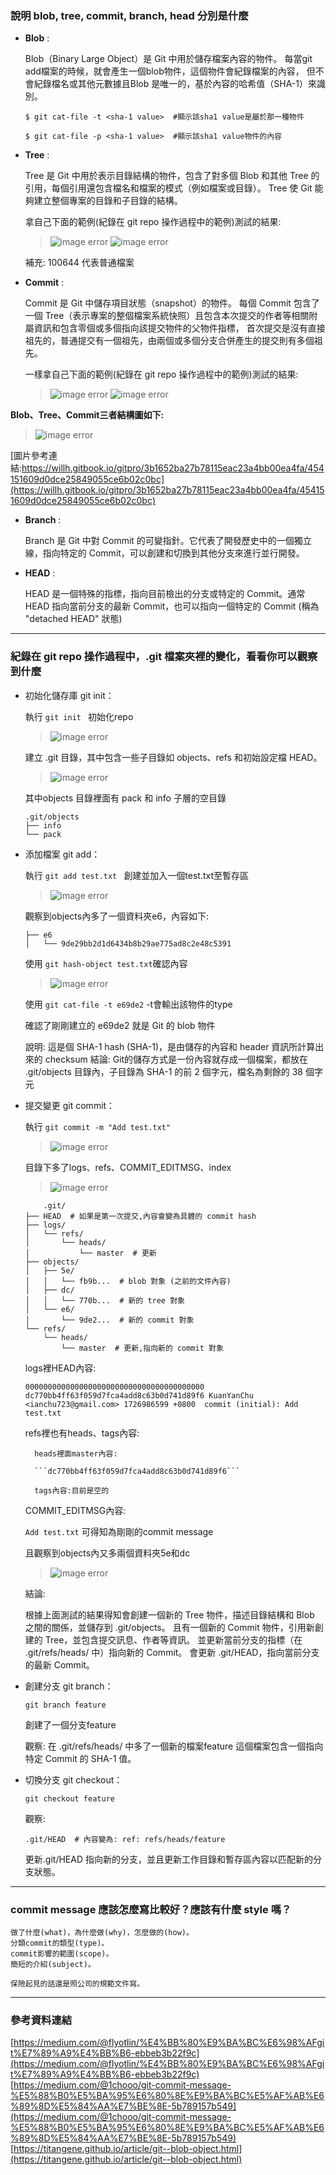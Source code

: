 ### 說明 blob, tree, commit, branch, head 分別是什麼
* **Blob** :

    Blob（Binary Large Object）是 Git 中用於儲存檔案內容的物件。
    每當git add檔案的時候，就會產生一個blob物件，這個物件會紀錄檔案的內容，
    但不會紀錄檔名或其他元數據且Blob 是唯一的，基於內容的哈希值（SHA-1）來識別。

    ``` $ git cat-file -t <sha-1 value>  #顯示該sha1 value是屬於那一種物件 ```

    ``` $ git cat-file -p <sha-1 value>  #顯示該sha1 value物件的內容 ```
    
* **Tree** : 

    Tree 是 Git 中用於表示目錄結構的物件，包含了對多個 Blob 和其他 Tree 的引用，每個引用還包含檔名和檔案的模式（例如檔案或目錄）。
    Tree 使 Git 能夠建立整個專案的目錄和子目錄的結構。

    拿自己下面的範例(紀錄在 git repo 操作過程中的範例)測試的結果:
    >![image error](https://github.com/yumyuu/git-practice/blob/main/image/hw1-git/8.png)
    >![image error](https://github.com/yumyuu/git-practice/blob/main/image/hw1-git/9.png)

    補充: 100644 代表普通檔案

* **Commit** : 

    Commit 是 Git 中儲存項目狀態（snapshot）的物件。
    每個 Commit 包含了一個 Tree（表示專案的整個檔案系統快照）且包含本次提交的作者等相關附屬資訊和包含零個或多個指向該提交物件的父物件指標，
    首次提交是沒有直接祖先的，普通提交有一個祖先，由兩個或多個分支合併產生的提交則有多個祖先。

    一樣拿自己下面的範例(紀錄在 git repo 操作過程中的範例)測試的結果:

    >![image error](https://github.com/yumyuu/git-practice/blob/main/image/hw1-git/10.png)
    >![image error](https://github.com/yumyuu/git-practice/blob/main/image/hw1-git/11.png)

**Blob、Tree、Commit三者結構圖如下:**

>![image error](https://willh.gitbook.io/~gitbook/image?url=http%3A%2F%2Fgit-scm.com%2Ffigures%2F18333fig0301-tn.png&width=400&dpr=3&quality=100&sign=7b91bda7&sv=1)

[圖片參考連結:https://willh.gitbook.io/gitpro/3b1652ba27b78115eac23a4bb00ea4fa/454151609d0dce25849055ce6b02c0bc](https://willh.gitbook.io/gitpro/3b1652ba27b78115eac23a4bb00ea4fa/454151609d0dce25849055ce6b02c0bc)

* **Branch** : 

    Branch 是 Git 中對 Commit 的可變指針。它代表了開發歷史中的一個獨立線，指向特定的 Commit，可以創建和切換到其他分支來進行並行開發。

* **HEAD** : 

    HEAD 是一個特殊的指標，指向目前檢出的分支或特定的 Commit。通常HEAD 指向當前分支的最新 Commit，也可以指向一個特定的 Commit (稱為 "detached HEAD" 狀態)

---

### 紀錄在 git repo 操作過程中，.git 檔案夾裡的變化，看看你可以觀察到什麼

* 初始化儲存庫 git init：

    執行 ```git init ``` 初始化repo

    >![image error](https://github.com/yumyuu/git-practice/blob/main/image/hw1-git/1.png)

    建立 .git 目錄，其中包含一些子目錄如 objects、refs 和初始設定檔 HEAD。
    >![image error](https://github.com/yumyuu/git-practice/blob/main/image/hw1-git/2.png)

    其中objects 目錄裡面有 pack 和 info 子層的空目錄
    ```
    .git/objects
    ├── info
    └── pack
    ```

* 添加檔案 git add：

    執行 ```git add test.txt ``` 創建並加入一個test.txt至暫存區

    >![image error](https://github.com/yumyuu/git-practice/blob/main/image/hw1-git/3.png)

    觀察到objects內多了一個資料夾e6，內容如下:
    
    ```.git/objects
    ├── e6
    │   └── 9de29bb2d1d6434b8b29ae775ad8c2e48c5391 
    ```
    使用 ```git hash-object test.txt```確認內容

    >![image error](https://github.com/yumyuu/git-practice/blob/main/image/hw1-git/4.png)

    使用 ```git cat-file -t e69de2``` -t會輸出該物件的type

    確認了剛剛建立的 e69de2 就是 Git 的 blob 物件

    說明: 這是個 SHA-1 hash (SHA-1)，是由儲存的內容和 header 資訊所計算出來的 checksum
    結論: Git的儲存方式是一份內容就存成一個檔案，都放在 .git/objects 目錄內，子目錄為 SHA-1 的前 2 個字元，檔名為剩餘的 38 個字元

* 提交變更 git commit：

    執行 ```git commit -m "Add test.txt" ```

    >![image error](https://github.com/yumyuu/git-practice/blob/main/image/hw1-git/5.png)

    目錄下多了logs、refs、COMMIT_EDITMSG、index

    >![image error](https://github.com/yumyuu/git-practice/blob/main/image/hw1-git/7.png)
    ```
        .git/
    ├── HEAD  # 如果是第一次提交,內容會變為具體的 commit hash
    ├── logs/
    │   └── refs/
    │       └── heads/
    │           └── master  # 更新
    ├── objects/
    │   ├── 5e/
    │   │   └── fb9b...  # blob 對象 (之前的文件內容)
    │   ├── dc/
    │   │   └── 770b...  # 新的 tree 對象
    │   └── e6/
    │       └── 9de2...  # 新的 commit 對象
    └── refs/
        └── heads/
            └── master  # 更新,指向新的 commit 對象
    ```
    logs裡HEAD內容:

    ```0000000000000000000000000000000000000000 dc770bb4ff63f059d7fca4add8c63b0d741d89f6 KuanYanChu <ianchu723@gmail.com> 1726986599 +0800	commit (initial): Add test.txt```

    refs裡也有heads、tags內容:

        heads裡面master內容:

        ```dc770bb4ff63f059d7fca4add8c63b0d741d89f6```

        tags內容:目前是空的

    COMMIT_EDITMSG內容:

    ```Add test.txt``` 可得知為剛剛的commit message

    且觀察到objects內又多兩個資料夾5e和dc

    >![image error](https://github.com/yumyuu/git-practice/blob/main/image/hw1-git/6.png)

    結論:

    根據上面測試的結果得知會創建一個新的 Tree 物件，描述目錄結構和 Blob 之間的關係，並儲存到 .git/objects。
    且有一個新的 Commit 物件，引用新創建的 Tree，並包含提交訊息、作者等資訊。
    並更新當前分支的指標（在 .git/refs/heads/ 中）指向新的 Commit。
    會更新 .git/HEAD，指向當前分支的最新 Commit。

* 創建分支 git branch：

    ```git branch feature```

    創建了一個分支feature

    觀察:
    在 .git/refs/heads/ 中多了一個新的檔案feature
    這個檔案包含一個指向特定 Commit 的 SHA-1 值。

* 切換分支 git checkout：

    ```git checkout feature```

    觀察:

    ```.git/HEAD  # 內容變為: ref: refs/heads/feature```

    更新.git/HEAD 指向新的分支，並且更新工作目錄和暫存區內容以匹配新的分支狀態。

---

### commit message 應該怎麼寫比較好？應該有什麼 style 嗎？

    做了什麼(what)，為什麼做(why)，怎麼做的(how)。
    分類commit的類型(type)。
    commit影響的範圍(scope)。
    簡短的介紹(subject)。

    保險起見的話還是照公司的規範文件寫。

---

### 參考資料連結
[https://medium.com/@flyotlin/%E4%BB%80%E9%BA%BC%E6%98%AFgit%E7%89%A9%E4%BB%B6-ebbeb3b22f9c](https://medium.com/@flyotlin/%E4%BB%80%E9%BA%BC%E6%98%AFgit%E7%89%A9%E4%BB%B6-ebbeb3b22f9c)
[https://medium.com/@1chooo/git-commit-message-%E5%88%B0%E5%BA%95%E6%80%8E%E9%BA%BC%E5%AF%AB%E6%89%8D%E5%84%AA%E7%BE%8E-5b789157b549](https://medium.com/@1chooo/git-commit-message-%E5%88%B0%E5%BA%95%E6%80%8E%E9%BA%BC%E5%AF%AB%E6%89%8D%E5%84%AA%E7%BE%8E-5b789157b549)
[https://titangene.github.io/article/git--blob-object.html](https://titangene.github.io/article/git--blob-object.html)
